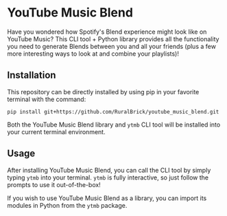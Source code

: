 # YouTube Music Blend

Have you wondered how Spotify's Blend experience might look like on YouTube
Music? This CLI tool + Python library provides all the functionality you need to
generate Blends between you and all your friends (plus a few more interesting
ways to look at and combine your playlists)!

## Installation

This repository can be directly installed by using pip in your favorite terminal
with the command:
```
pip install git+https://github.com/RuralBrick/youtube_music_blend.git
```
Both the YouTube Music Blend library and `ytmb` CLI tool will be installed into
your current terminal environment.

## Usage

After installing YouTube Music Blend, you can call the CLI tool by simply typing
`ytmb` into your terminal. `ytmb` is fully interactive, so just follow the
prompts to use it out-of-the-box!

If you wish to use YouTube Music Blend as a library, you can import its modules
in Python from the `ytmb` package.
